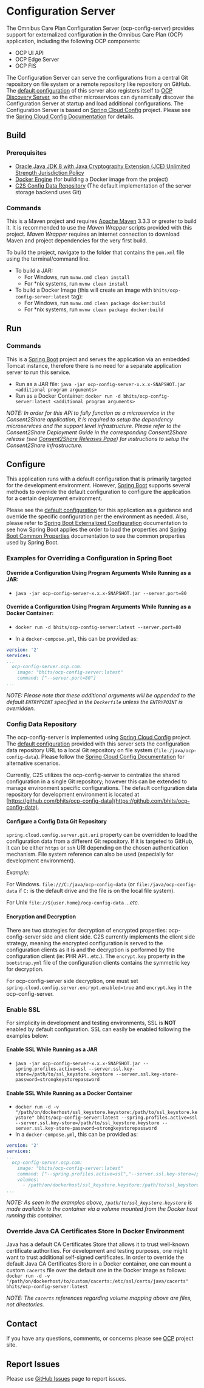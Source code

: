 # Configuration Server

The Omnibus Care Plan Configuration Server (ocp-config-server) provides support for externalized configuration in the Omnibus Care Plan (OCP) application, including the following OCP components:

+ OCP UI API
+ OCP Edge Server 
+ OCP FIS

The Configuration Server can serve the configurations from a central Git repository on file system or a remote repository like repository on GitHub. The [default configuration](ocp-config-server/src/main/resources/application.yml) of this server also registers itself to [OCP Discovery Server](https://github.com/bhits/ocp-discovery-server), so the other microservices can dynamically discover the Configuration Server at startup and load additional configurations. The Configuration Server is based on [Spring Cloud Config](https://cloud.spring.io/spring-cloud-config/) project. Please see the [Spring Cloud Config Documentation](https://cloud.spring.io/spring-cloud-config/spring-cloud-config.html) for details.

## Build

### Prerequisites

+ [Oracle Java JDK 8 with Java Cryptography Extension (JCE) Unlimited Strength Jurisdiction Policy](http://www.oracle.com/technetwork/java/javase/downloads/index.html)
+ [Docker Engine](https://docs.docker.com/engine/installation/) (for building a Docker image from the project)
+ [C2S Config Data Repository](https://github.com/bhits/ocp-config-data/) (The default implementation of the server storage backend uses Git)

### Commands

This is a Maven project and requires [Apache Maven](https://maven.apache.org/) 3.3.3 or greater to build it. It is recommended to use the *Maven Wrapper* scripts provided with this project. *Maven Wrapper* requires an internet connection to download Maven and project dependencies for the very first build.

To build the project, navigate to the folder that contains the `pom.xml` file using the terminal/command line.

+ To build a JAR:
    + For Windows, run `mvnw.cmd clean install`
    + For *nix systems, run `mvnw clean install`
+ To build a Docker Image (this will create an image with `bhits/ocp-config-server:latest` tag):
    + For Windows, run `mvnw.cmd clean package docker:build`
    + For *nix systems, run `mvnw clean package docker:build`

## Run

### Commands

This is a [Spring Boot](https://projects.spring.io/spring-boot/) project and serves the application via an embedded Tomcat instance, therefore there is no need for a separate application server to run this service.

+ Run as a JAR file: `java -jar ocp-config-server-x.x.x-SNAPSHOT.jar <additional program arguments>`
+ Run as a Docker Container: `docker run -d bhits/ocp-config-server:latest <additional program arguments>`

*NOTE: In order for this API to fully function as a microservice in the Consent2Share application, it is required to setup the dependency microservices and the support level infrastructure. Please refer to the Consent2Share Deployment Guide in the corresponding Consent2Share release (see [Consent2Share Releases Page](https://github.com/bhits/consent2share/releases)) for instructions to setup the Consent2Share infrastructure.*

## Configure

This application runs with a default configuration that is primarily targeted for the development environment. However, [Spring Boot](https://projects.spring.io/spring-boot/) supports several methods to override the default configuration to configure the application for a certain deployment environment.		 
  		  
Please see the [default configuration](https://github.com/bhits/ocp-config-server/tree/master/ocp-config-server/src/main/resources/application.yml) for this application as a guidance and override the specific configuration per the environment as needed. Also, please refer to [Spring Boot Externalized Configuration](http://docs.spring.io/spring-boot/docs/current/reference/html/boot-features-external-config.html) documentation to see how Spring Boot applies the order to load the properties and [Spring Boot Common Properties](http://docs.spring.io/spring-boot/docs/current/reference/html/common-application-properties.html) documentation to see the common properties used by Spring Boot.

### Examples for Overriding a Configuration in Spring Boot

#### Override a Configuration Using Program Arguments While Running as a JAR:

+ `java -jar ocp-config-server-x.x.x-SNAPSHOT.jar --server.port=80`

#### Override a Configuration Using Program Arguments While Running as a Docker Container:

+ `docker run -d bhits/ocp-config-server:latest --server.port=80`

+ In a `docker-compose.yml`, this can be provided as:
```yml
version: '2'
services:
...
  ocp-config-server.ocp.com:
    image: "bhits/ocp-config-server:latest"
    command: ["--server.port=80"]
...
```
*NOTE: Please note that these additional arguments will be appended to the default `ENTRYPOINT` specified in the `Dockerfile` unless the `ENTRYPOINT` is overridden.*

### Config Data Repository

The ocp-config-server is implemented using [Spring Cloud Config](https://cloud.spring.io/spring-cloud-config/) project. The [default configuration](ocp-config-server/src/main/resources/application.yml) provided with this server sets the configuration data repository URL to a local Git repository on file system (`file:/java/ocp-config-data`). Please follow the [Spring Cloud Config Documentation](https://cloud.spring.io/spring-cloud-config/spring-cloud-config.html) for alternative scenarios.

Currently, C2S utilizes the ocp-config-server to centralize the shared configuration in a single Git repository; however this can be extended to manage environment specific configurations. The default configuration data repository for development environment is located at [https://github.com/bhits/ocp-config-data](https://github.com/bhits/ocp-config-data).

#### Configure a Config Data Git Repository

`spring.cloud.config.server.git.uri` property can be overridden to load the configuration data from a different Git repository. If it is targeted to GitHub, it can be either `https` or `ssh` URI depending on the chosen authentication mechanism. File system reference can also be used (especially for development environment).

*Example:*

For Windows. `file:///C:/java/ocp-config-data` (or `file:/java/ocp-config-data` if `C:` is the default drive and the file is on the local file system).

For Unix `file://${user.home}/ocp-config-data` *...etc.*

####  Encryption and Decryption

There are two strategies for decryption of encrypted properties: ocp-config-server side and client side. C2S currently implements the client side strategy, meaning the encrypted configuration is served to the configuration clients as it is and the decryption is performed by the configuration client (ie: PHR API...etc.). The `encrypt.key` property in the `bootstrap.yml` file of the configuration clients contains the symmetric key for decryption.

For ocp-config-server side decryption, one must set `spring.cloud.config.server.encrypt.enabled=true` and `encrypt.key` in the ocp-config-server.

### Enable SSL

For simplicity in development and testing environments, SSL is **NOT** enabled by default configuration. SSL can easily be enabled following the examples below:

#### Enable SSL While Running as a JAR

+ `java -jar ocp-config-server-x.x.x-SNAPSHOT.jar --spring.profiles.active=ssl --server.ssl.key-store=/path/to/ssl_keystore.keystore --server.ssl.key-store-password=strongkeystorepassword`

#### Enable SSL While Running as a Docker Container

+ `docker run -d -v "/path/on/dockerhost/ssl_keystore.keystore:/path/to/ssl_keystore.keystore" bhits/ocp-config-server:latest --spring.profiles.active=ssl --server.ssl.key-store=/path/to/ssl_keystore.keystore --server.ssl.key-store-password=strongkeystorepassword`
+ In a `docker-compose.yml`, this can be provided as:
```yml
version: '2'
services:
...
  ocp-config-server.ocp.com:
    image: "bhits/ocp-config-server:latest"
    command: ["--spring.profiles.active=ssl","--server.ssl.key-store=/path/to/ssl_keystore.keystore", "--server.ssl.key-store-password=strongkeystorepassword"]
    volumes:
      - /path/on/dockerhost/ssl_keystore.keystore:/path/to/ssl_keystore.keystore
...
```

*NOTE: As seen in the examples above, `/path/to/ssl_keystore.keystore` is made available to the container via a volume mounted from the Docker host running this container.*

### Override Java CA Certificates Store In Docker Environment

Java has a default CA Certificates Store that allows it to trust well-known certificate authorities. For development and testing purposes, one might want to trust additional self-signed certificates. In order to override the default Java CA Certificates Store in a Docker container, one can mount a custom `cacerts` file over the default one in the Docker image as follows: `docker run -d -v "/path/on/dockerhost/to/custom/cacerts:/etc/ssl/certs/java/cacerts" bhits/ocp-config-server:latest`

*NOTE: The `cacerts` references regarding volume mapping above are files, not directories.*

[//]: # (## Application Documentation)

[//]: # (## Notes)

[//]: # (## Contribute)

## Contact

If you have any questions, comments, or concerns please see [OCP](https://bhits.github.io/ocp/) project site.

## Report Issues

Please use [GitHub Issues](https://github.com/bhits/ocp-config-server/issues) page to report issues.

[//]: # (License)
